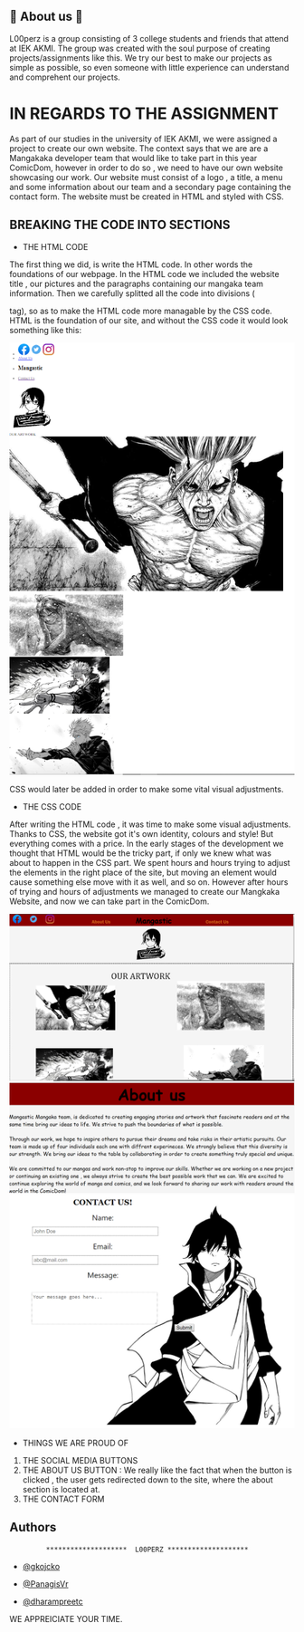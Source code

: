 
## 🔁 About us 🔁
L00perz is a group consisting of 3 college students and friends that attend at IEK AKMI. The group was created with the soul purpose of creating projects/assignments like this. We try our best to make our projects as simple as possible, so even someone with little experience can understand and comprehent our projects.


# IN REGARDS TO THE ASSIGNMENT

As part of our studies in the university of IEK AKMI, we were assigned a project to create our own website. The context says that we are are a Mangakaka developer team that would like to take part in this year ComicDom, however in order to do so , we need to have our own website showcasing our work. Our website must consist of a logo , a title, a menu and some information about our team and a secondary page containing the contact form. The website must be created in HTML and styled with CSS.
## BREAKING THE CODE INTO SECTIONS


- THE HTML CODE

The first thing we did, is write the HTML code. In other words the foundations of our webpage. In the HTML code we included the website title , our pictures and the paragraphs containing our mangaka team  information. Then we carefully splitted all the code into divisions (<div> tag), so as to make the HTML code more managable by the CSS code. HTML  is the foundation of our site, and without the CSS code it would look something like this:

![App Screenshot](nocss.PNG)

CSS would later be added in order to make some vital visual adjustments.

 
- THE CSS CODE
 
After writing the HTML code , it was time to make some visual adjustments. Thanks to CSS, the website got it's own identity, colours and style! But everything comes with a price. In the early stages of the development we thought that HTML would be the tricky part, if only we knew what was about to happen in the CSS part. We spent hours and hours trying to adjust the elements in the right place of the site, but moving an element would cause something else move with it as well, and so on. However after hours of trying and hours of adjustments we managed to create our Mangkaka Website, and now we can take part in the ComicDom.
 
 
![App Screenshot](website1.PNG)
![App Screenshot](website2.PNG)
![App Screenshot](website3.PNG)


- THINGS WE ARE PROUD OF 

1. THE SOCIAL MEDIA BUTTONS
2. THE ABOUT US BUTTON : We really like the fact that when the button is clicked , the user gets redirected down to the site, where the about section is located at.
3. THE CONTACT FORM







## Authors

             ********************  L00PERZ ********************

- [@gkojcko](https://github.com/gkojcko)

- [@PanagisVr](https://github.com/PanagisVr)

- [@dharampreetc](https://github.com/dharampreetc)

WE APPREICIATE YOUR TIME.


